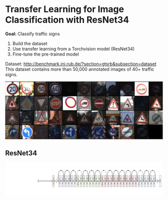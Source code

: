 # Transfer Learning for Image Classification with ResNet34

<b>Goal:</b> Classify traffic signs

1) Build the dataset
2) Use transfer learning from a Torchvision model (ResNet34)
3) Fine-tune the pre-trained model

Dataset: http://benchmark.ini.rub.de/?section=gtsrb&subsection=dataset
This dataset contains more than 50,000 annotated images of 40+ traffic signs.

![](images/traffic.png)


## ResNet34

![](images/resnet34.jpg)
